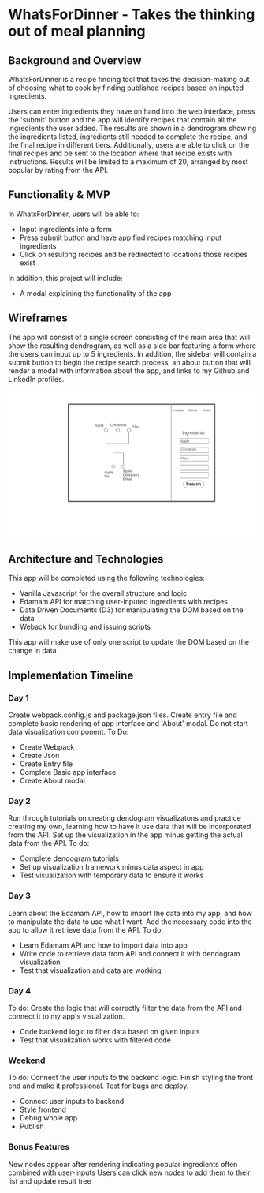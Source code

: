 # WhatsForDinner - Takes the thinking out of meal planning

## Background and Overview
WhatsForDinner is a recipe finding tool that takes the decision-making out of choosing what to cook by finding published recipes based on inputed ingredients.

Users can enter ingredients they have on hand into the web interface, press the 'submit' button and the app will identify recipes that contain all the ingredients the user added. The results are shown in a dendrogram showing the ingredients listed, ingredients still needed to complete the recipe, and the final recipe in different tiers. Additionally, users are able to click on the final recipes and be sent to the location where that recipe exists with instructions. Results will be limited to a maximum of 20, arranged by most popular by rating from the API.

## Functionality & MVP 
In WhatsForDinner, users will be able to:
  * Input ingredients into a form
  * Press submit button and have app find recipes matching input ingredients
  * Click on resulting recipes and be redirected to locations those recipes exist
  
In addition, this project will include:
  * A modal explaining the functionality of the app
  
## Wireframes

The app will consist of a single screen consisting of the main area that will show the resulting dendrogram, as well as a side bar featuring a form where the users can input up to 5 ingredients. In addition, the sidebar will contain a submit button to begin the recipe search process, an about button that will render a modal with information about the app, and links to my Github and LinkedIn profiles.

![wire frame](https://github.com/parfittchris/WhatsForDinner/blob/master/Images/Homepage.png)

## Architecture and Technologies
 This app will be completed using the following technologies:
  * Vanilla Javascript for the overall structure and logic
  * Edamam API for matching user-inputed ingredients with recipes 
  * Data Driven Documents (D3) for manipulating the DOM based on the data
  * Weback for bundling and issuing scripts
  
  This app will make use of only one script to update the DOM based on the change in data
  
## Implementation Timeline
### Day 1
Create webpack.config.js and package.json files. Create entry file and complete basic rendering of app interface and 'About' modal. Do not start data visualization component.
To Do:
  * Create Webpack
  * Create Json
  * Create Entry file
  * Complete Basic app interface
  * Create About modal

### Day 2
Run through tutorials on creating dendogram visualizatons and practice creating my own, learning how to have it use data that will be incorporated from the API. Set up the visualization in the app minus getting the actual data from the API.
To do:
  * Complete dendogram tutorials
  * Set up visualization framework minus data aspect in app
  * Test visualization with temporary data to ensure it works
  
### Day 3
Learn about the Edamam API, how to import the data into my app, and how to manipulate the data to use what I want. Add the necessary code into the app to allow it retrieve data from the API.
To do:
  * Learn Edamam API and how to import data into app
  * Write code to retrieve data from API and connect it with dendogram visualization
  * Test that visualization and data are working

### Day 4
To do:
Create the logic that will correctly filter the data from the API and connect it to my app's visualization. 
  * Code backend logic to filter data based on given inputs
  * Test that visualization works with filtered code

### Weekend 
To do:
Connect the user inputs to the backend logic. Finish styling the front end and make it professional. Test for bugs and deploy.
  * Connect user inputs to backend
  * Style frontend
  * Debug whole app
  * Publish
  
### Bonus Features
New nodes appear after rendering indicating popular ingredients often combined with user-inputs
Users can click new nodes to add them to their list and update result tree
